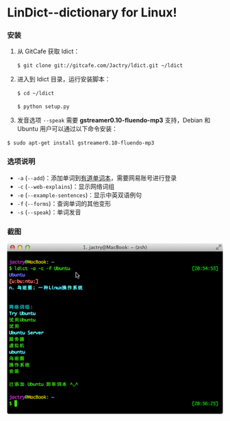 LinDict--dictionary for Linux!
====

### 安装

1. 从 GitCafe 获取 ldict：

   `$ git clone git://gitcafe.com/Jactry/ldict.git ~/ldict`    

2. 进入到 ldict 目录，运行安装脚本：

    `$ cd ~/ldict`
	
    `$ python setup.py`
	
3. 发音选项 `--speak` 需要 **gstreamer0.10-fluendo-mp3** 支持，Debian 和 Ubuntu 用户可以通过以下命令安装：

  `$ sudo apt-get install gstreamer0.10-fluendo-mp3`
  
### 选项说明

* `-a` (`--add`)：添加单词到[有道单词本](http://dict.youdao.com/wordbook/wordlist)，需要网易账号进行登录
* `-c` (`--web-explains`)：显示网络词组
* `-e` (`--example-sentences`)：显示中英双语例句
* `-f` (`--forms`)：查询单词的其他变形
* `-s` (`--speak`)：单词发音

### 截图

![截图](https://raw.githubusercontent.com/Jactry/ldict/master/images/ldict.png)



